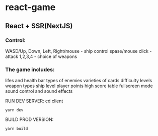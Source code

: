 # react-game

## React + SSR(NextJS)

### Control:
WASD/Up, Down, Left, Right/mouse -  ship control
spase/mouse click - attack
1,2,3,4 - choice of weapons

### The game includes:
lifes and health bar
types of enemies
varieties of cards
difficulty levels
weapon types
ship level
player points
high score table
fullscreen mode
sound control and sound effects


RUN DEV SERVER:
cd client
```
yarn dev
```

BUILD PROD VERSION:
```
yarn build
```
